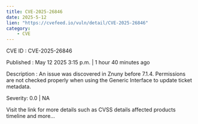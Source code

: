 ```yaml
---
title: CVE-2025-26846
date: 2025-5-12
lien: "https://cvefeed.io/vuln/detail/CVE-2025-26846"
category:
    - CVE
---
```


CVE ID : CVE-2025-26846

Published :  May 12
2025
3:15 p.m. | 1 hour
40 minutes ago

Description : An issue was discovered in Znuny before 7.1.4. Permissions are not checked properly when using the Generic Interface to update ticket metadata.

Severity: 0.0 | NA

Visit the link for more details
such as CVSS details
affected products
timeline
and more...
